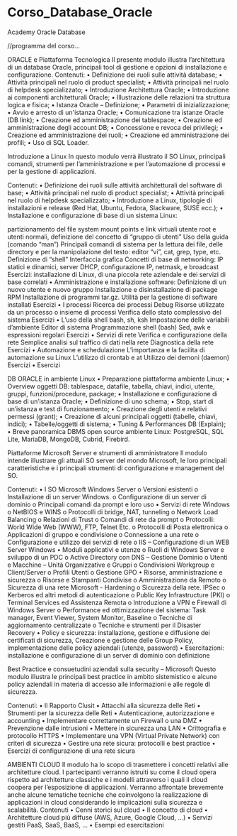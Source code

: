 # Corso_Database_Oracle

Academy Oracle Database

//programma del corso...

ORACLE e Piattaforma Tecnologica Il presente modulo illustra l’architettura di un database Oracle, principali tool di gestione e opzioni di installazione e configurazione. Contenuti: • Definizione dei ruoli sulle attività database; • Attività principali nel ruolo di product specialist; • Attività principali nel ruolo di helpdesk specializzato; • Introduzione Architettura Oracle; • Introduzione ai componenti architetturali Oracle; • Illustrazione delle relazioni tra struttura logica e fisica; • Istanza Oracle – Definizione; • Parametri di inizializzazione; • Avvio e arresto di un'istanza Oracle; • Comunicazione tra istanze Oracle (DB link); • Creazione ed amministrazione dei tablespace; • Creazione ed amministrazione degli account DB; • Concessione e revoca dei privilegi; • Creazione ed amministrazione dei ruoli; • Creazione ed amministrazione dei profili; • Uso di SQL Loader.

Introduzione a Linux In questo modulo verrà illustrato il SO Linux, principali comandi, strumenti per l’amministrazione e per l’automazione di processi e per la gestione di applicazioni.

Contenuti: • Definizione dei ruoli sulle attività architetturali del software di base; • Attività principali nel ruolo di product specialist; • Attività principali nel ruolo di helpdesk specializzato; • Introduzione a Linux, tipologie di installazioni e release (Red Hat, Ubuntu, Fedora, Slackware, SUSE ecc.); • Installazione e configurazione di base di un sistema Linux:

partizionamento del file system
mount points e link virtuali
utente root e utenti normali, definizione del concetto di “gruppo di utenti”
Uso della guida (comando “man”)
Principali comandi di sistema per la lettura dei file, delle directory e per la manipolazione del testo: editor “vi”, cat, grep, type, etc.
Definizione di “shell”
Interfaccia grafica
Concetti di base di networking: IP statici e dinamici, server DHCP, configurazione IP, netmask, e broadcast
Esercizi: installazione di Linux, di una piccola rete aziendale e dei servizi di base correlati • Amministrazione e installazione software:
Definizione di un nuovo utente e nuovo gruppo
Installazione e disinstallazione di package RPM
Installazione di programmi tar.gz.
Utilità per la gestione di software installati
Esercizi • I processi
Ricerca dei processi
Debug
Risorse utilizzate da un processo o insieme di processi
Verifica dello stato complessivo del sistema
Esercizi • L’uso della shell bash, sh, ksh
Impostazione delle variabili d’ambiente
Editor di sistema
Programmazione shell (bash)
Sed, awk e espressioni regolari
Esercizi • Servizi di rete
Verifica e configurazione della rete
Semplice analisi sul traffico di dati nella rete
Diagnostica della rete
Esercizi • Automazione e schedulazione
L’importanza e la facilita di automazione su Linux
L’utilizzo di crontab e at
Utilizzo dei demoni (daemon)
Esercizi • Esercizi

DB ORACLE in ambiente Linux • Preparazione piattaforma ambiente Linux; • Overview oggetti DB: tablespace, datafile, tabella, chiavi, indici, utente, gruppi, funzioni/procedure, package; • Installazione e configurazione di base di un’istanza Oracle; • Definizione di uno schema; • Stop, start di un’istanza e test di funzionamento; • Creazione degli utenti e relativi permessi (grant); • Creazione di alcuni principali oggetti (tabelle, chiavi, indici); • Tabelle/oggetti di sistema; • Tuning & Performances DB (Explain); • Breve panoramica DBMS open source ambiente Linux: PostgreSQL, SQL Lite, MariaDB, MongoDB, Cubrid, Firebird.

Piattaforme Microsoft Server e strumenti di amministratore Il modulo intende illustrare gli attuali SO server del mondo Microsoft, le loro principali caratteristiche e i principali strumenti di configurazione e management del SO.

Contenuti: • I SO Microsoft Windows Server o Versioni esistenti o Installazione di un server Windows. o Configurazione di un server di dominio o Principali comandi da prompt e loro uso • Servizi di rete Windows o NetBIOS e WINS o Protocolli di bridge, NAT, tunneling o Network Load Balancing o Relazioni di Trust o Comandi di rete da prompt o Protocolli: World Wide Web (WWW), FTP, Telnet Etc. o Protocolli di Posta elettronica o Applicazioni di gruppo e condivisione o Connessione a una rete o Configurazione e utilizzo dei servizi di rete o IIS – Configurazione di un WEB Server Windows • Moduli applicativi e utenze o Ruoli di Windows Server e sviluppo di un PDC o Active Directory con DNS – Gestione Dominio o Utenti e Macchine – Unità Organizzative e Gruppi o Condivisioni Workgroup e Client/Server o Profili Utenti o Gestione GPO • Risorse, amministrazione e sicurezza o Risorse e Stampanti Condivise o Amministrazione da Remoto o Sicurezza di una rete Microsoft - Hardening o Sicurezza della rete. IPSec o Kerberos ed altri metodi di autenticazione o Public Key Infrastructure (PKI) o Terminal Services ed Assistenza Remota o Introduzione a VPN e Firewall di Windows Server o Performance ed ottimizzazione del sistema: Task manager, Event Viewer, System Monitor, Baseline o Tecniche di aggiornamento centralizzate o Tecniche e strumenti per il Disaster Recovery • Policy e sicurezza: installazione, gestione e diffusione dei certificati di sicurezza, Creazione e gestione delle Group Policy, implementazione delle policy aziendali (utenze, password) • Esercitazioni: installazione e configurazione di un server di dominio con definizione

Best Practice e consuetudini aziendali sulla security – Microsoft Questo modulo illustra le principali best practice in ambito sistemistico e alcune policy aziendali in materia di accesso alle informazioni e alle regole di sicurezza.

Contenuti: • Il Rapporto Clusit • Attacchi alla sicurezza delle Reti • Strumenti per la sicurezza delle Reti • Autenticazione, autorizzazione e accounting • Implementare correttamente un Firewall o una DMZ • Prevenzione dalle intrusioni • Mettere in sicurezza una LAN • Crittografia e protocollo HTTPS • Implementare una VPN (Virtual Private Network) con criteri di sicurezza • Gestire una rete sicura: protocolli e best practice • Esercizi di configurazione di una rete sicura

AMBIENTI CLOUD Il modulo ha lo scopo di trasmettere i concetti relativi alle architetture cloud. I partecipanti verranno istruiti su come il cloud opera rispetto ad architetture classiche e i modelli attraverso i quali il cloud coopera per l’esposizione di applicazioni. Verranno affrontate brevemente anche alcune tematiche tecniche che coinvolgono la realizzazione di applicazioni in cloud considerando le implicazioni sulla sicurezza e scalabilità. Contenuti • Cenni storici sul cloud • Il concetto di cloud • Architetture cloud più diffuse (AWS, Azure, Google Cloud, …) • Servizi gestiti PaaS, SaaS, BaaS, … • Esempi ed esercitazioni
